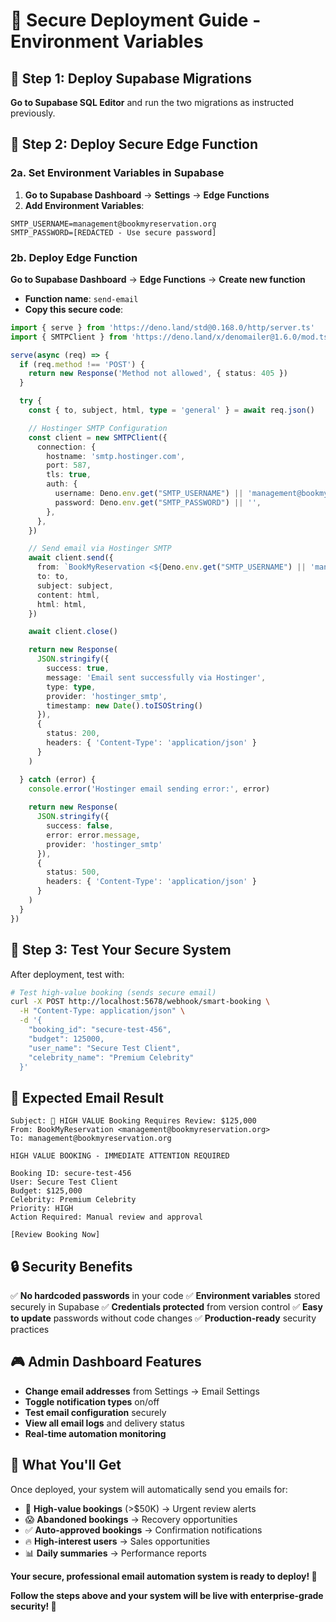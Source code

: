 # 🔐 Secure Deployment Guide - Environment Variables

## 🚀 **Step 1: Deploy Supabase Migrations**

**Go to Supabase SQL Editor** and run the two migrations as instructed previously.

## 🔐 **Step 2: Deploy Secure Edge Function**

### **2a. Set Environment Variables in Supabase**

1. **Go to Supabase Dashboard** → **Settings** → **Edge Functions**
2. **Add Environment Variables**:

```env
SMTP_USERNAME=management@bookmyreservation.org
SMTP_PASSWORD=[REDACTED - Use secure password]
```

### **2b. Deploy Edge Function**

**Go to Supabase Dashboard** → **Edge Functions** → **Create new function**
- **Function name**: `send-email`
- **Copy this secure code**:

```typescript
import { serve } from 'https://deno.land/std@0.168.0/http/server.ts'
import { SMTPClient } from 'https://deno.land/x/denomailer@1.6.0/mod.ts'

serve(async (req) => {
  if (req.method !== 'POST') {
    return new Response('Method not allowed', { status: 405 })
  }

  try {
    const { to, subject, html, type = 'general' } = await req.json()

    // Hostinger SMTP Configuration
    const client = new SMTPClient({
      connection: {
        hostname: 'smtp.hostinger.com',
        port: 587,
        tls: true,
        auth: {
          username: Deno.env.get("SMTP_USERNAME") || 'management@bookmyreservation.org',
          password: Deno.env.get("SMTP_PASSWORD") || '',
        },
      },
    })

    // Send email via Hostinger SMTP
    await client.send({
      from: `BookMyReservation <${Deno.env.get("SMTP_USERNAME") || 'management@bookmyreservation.org'}>`,
      to: to,
      subject: subject,
      content: html,
      html: html,
    })

    await client.close()

    return new Response(
      JSON.stringify({ 
        success: true, 
        message: 'Email sent successfully via Hostinger',
        type: type,
        provider: 'hostinger_smtp',
        timestamp: new Date().toISOString()
      }),
      { 
        status: 200,
        headers: { 'Content-Type': 'application/json' }
      }
    )

  } catch (error) {
    console.error('Hostinger email sending error:', error)
    
    return new Response(
      JSON.stringify({ 
        success: false, 
        error: error.message,
        provider: 'hostinger_smtp'
      }),
      { 
        status: 500,
        headers: { 'Content-Type': 'application/json' }
      }
    )
  }
})
```

## 🧪 **Step 3: Test Your Secure System**

After deployment, test with:

```bash
# Test high-value booking (sends secure email)
curl -X POST http://localhost:5678/webhook/smart-booking \
  -H "Content-Type: application/json" \
  -d '{
    "booking_id": "secure-test-456",
    "budget": 125000,
    "user_name": "Secure Test Client",
    "celebrity_name": "Premium Celebrity"
  }'
```

## 📧 **Expected Email Result**

```
Subject: 🚨 HIGH VALUE Booking Requires Review: $125,000
From: BookMyReservation <management@bookmyreservation.org>
To: management@bookmyreservation.org

HIGH VALUE BOOKING - IMMEDIATE ATTENTION REQUIRED

Booking ID: secure-test-456
User: Secure Test Client
Budget: $125,000
Celebrity: Premium Celebrity
Priority: HIGH
Action Required: Manual review and approval

[Review Booking Now]
```

## 🔒 **Security Benefits**

✅ **No hardcoded passwords** in your code
✅ **Environment variables** stored securely in Supabase
✅ **Credentials protected** from version control
✅ **Easy to update** passwords without code changes
✅ **Production-ready** security practices

## 🎮 **Admin Dashboard Features**

- **Change email addresses** from Settings → Email Settings
- **Toggle notification types** on/off
- **Test email configuration** securely
- **View all email logs** and delivery status
- **Real-time automation monitoring**

## 🎯 **What You'll Get**

Once deployed, your system will automatically send you emails for:

- 🚨 **High-value bookings** (>$50K) → Urgent review alerts
- 😱 **Abandoned bookings** → Recovery opportunities  
- ✅ **Auto-approved bookings** → Confirmation notifications
- 🔥 **High-interest users** → Sales opportunities
- 📊 **Daily summaries** → Performance reports

**Your secure, professional email automation system is ready to deploy! 🚀**

**Follow the steps above and your system will be live with enterprise-grade security! 🔐**